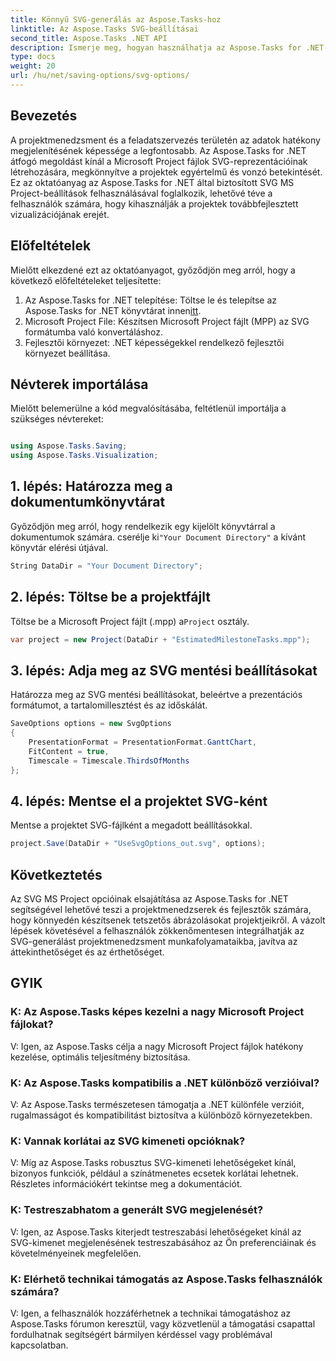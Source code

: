 ```yaml
---
title: Könnyű SVG-generálás az Aspose.Tasks-hoz
linktitle: Az Aspose.Tasks SVG-beállításai
second_title: Aspose.Tasks .NET API
description: Ismerje meg, hogyan használhatja az Aspose.Tasks for .NET-et Microsoft Project-fájlok SVG-reprezentációinak egyszerű létrehozásához a továbbfejlesztett projektvizualizáció érdekében.
type: docs
weight: 20
url: /hu/net/saving-options/svg-options/
---
```

## Bevezetés
A projektmenedzsment és a feladatszervezés területén az adatok hatékony megjelenítésének képessége a legfontosabb. Az Aspose.Tasks for .NET átfogó megoldást kínál a Microsoft Project fájlok SVG-reprezentációinak létrehozására, megkönnyítve a projektek egyértelmű és vonzó betekintését. Ez az oktatóanyag az Aspose.Tasks for .NET által biztosított SVG MS Project-beállítások felhasználásával foglalkozik, lehetővé téve a felhasználók számára, hogy kihasználják a projektek továbbfejlesztett vizualizációjának erejét.
## Előfeltételek
Mielőtt elkezdené ezt az oktatóanyagot, győződjön meg arról, hogy a következő előfeltételeket teljesítette:
1.  Az Aspose.Tasks for .NET telepítése: Töltse le és telepítse az Aspose.Tasks for .NET könyvtárat innen[itt](https://releases.aspose.com/tasks/net/).
2. Microsoft Project File: Készítsen Microsoft Project fájlt (MPP) az SVG formátumba való konvertáláshoz.
3. Fejlesztői környezet: .NET képességekkel rendelkező fejlesztői környezet beállítása.

## Névterek importálása
Mielőtt belemerülne a kód megvalósításába, feltétlenül importálja a szükséges névtereket:
```csharp

using Aspose.Tasks.Saving;
using Aspose.Tasks.Visualization;
```

## 1. lépés: Határozza meg a dokumentumkönyvtárat
Győződjön meg arról, hogy rendelkezik egy kijelölt könyvtárral a dokumentumok számára. cserélje ki`"Your Document Directory"` a kívánt könyvtár elérési útjával.
```csharp
String DataDir = "Your Document Directory";
```
## 2. lépés: Töltse be a projektfájlt
 Töltse be a Microsoft Project fájlt (.mpp) a`Project` osztály.
```csharp
var project = new Project(DataDir + "EstimatedMilestoneTasks.mpp");
```
## 3. lépés: Adja meg az SVG mentési beállításokat
Határozza meg az SVG mentési beállításokat, beleértve a prezentációs formátumot, a tartalomillesztést és az időskálát.
```csharp
SaveOptions options = new SvgOptions
{
    PresentationFormat = PresentationFormat.GanttChart,
    FitContent = true,
    Timescale = Timescale.ThirdsOfMonths
};
```
## 4. lépés: Mentse el a projektet SVG-ként
Mentse a projektet SVG-fájlként a megadott beállításokkal.
```csharp
project.Save(DataDir + "UseSvgOptions_out.svg", options);
```

## Következtetés
Az SVG MS Project opcióinak elsajátítása az Aspose.Tasks for .NET segítségével lehetővé teszi a projektmenedzserek és fejlesztők számára, hogy könnyedén készítsenek tetszetős ábrázolásokat projektjeikről. A vázolt lépések követésével a felhasználók zökkenőmentesen integrálhatják az SVG-generálást projektmenedzsment munkafolyamataikba, javítva az áttekinthetőséget és az érthetőséget.
## GYIK
### K: Az Aspose.Tasks képes kezelni a nagy Microsoft Project fájlokat?
V: Igen, az Aspose.Tasks célja a nagy Microsoft Project fájlok hatékony kezelése, optimális teljesítmény biztosítása.

### K: Az Aspose.Tasks kompatibilis a .NET különböző verzióival?
V: Az Aspose.Tasks természetesen támogatja a .NET különféle verzióit, rugalmasságot és kompatibilitást biztosítva a különböző környezetekben.

### K: Vannak korlátai az SVG kimeneti opcióknak?
V: Míg az Aspose.Tasks robusztus SVG-kimeneti lehetőségeket kínál, bizonyos funkciók, például a színátmenetes ecsetek korlátai lehetnek. Részletes információkért tekintse meg a dokumentációt.

### K: Testreszabhatom a generált SVG megjelenését?
V: Igen, az Aspose.Tasks kiterjedt testreszabási lehetőségeket kínál az SVG-kimenet megjelenésének testreszabásához az Ön preferenciáinak és követelményeinek megfelelően.

### K: Elérhető technikai támogatás az Aspose.Tasks felhasználók számára?
V: Igen, a felhasználók hozzáférhetnek a technikai támogatáshoz az Aspose.Tasks fórumon keresztül, vagy közvetlenül a támogatási csapattal fordulhatnak segítségért bármilyen kérdéssel vagy problémával kapcsolatban.